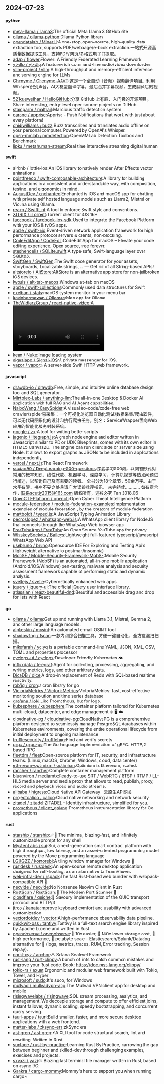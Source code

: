 ## 2024-07-28

#### python
* [meta-llama / llama3](https://github.com/meta-llama/llama3):The official Meta Llama 3 GitHub site
* [ollama / ollama-python](https://github.com/ollama/ollama-python):Ollama Python library
* [opendatalab / MinerU](https://github.com/opendatalab/MinerU):A one-stop, open-source, high-quality data extraction tool, supports PDF/webpage/e-book extraction.一站式开源高质量数据提取工具，支持PDF/网页/多格式电子书提取。
* [adap / flower](https://github.com/adap/flower):Flower: A Friendly Federated Learning Framework
* [yt-dlp / yt-dlp](https://github.com/yt-dlp/yt-dlp):A feature-rich command-line audio/video downloader
* [vllm-project / vllm](https://github.com/vllm-project/vllm):A high-throughput and memory-efficient inference and serving engine for LLMs
* [Chenyme / Chenyme-AAVT](https://github.com/Chenyme/Chenyme-AAVT):这是一个全自动（音频）视频翻译项目。利用Whisper识别声音，AI大模型翻译字幕，最后合并字幕视频，生成翻译后的视频。
* [521xueweihan / HelloGitHub](https://github.com/521xueweihan/HelloGitHub):分享 GitHub 上有趣、入门级的开源项目。Share interesting, entry-level open source projects on GitHub.
* [stamparm / maltrail](https://github.com/stamparm/maltrail):Malicious traffic detection system
* [caronc / apprise](https://github.com/caronc/apprise):Apprise - Push Notifications that work with just about every platform!
* [chidiwilliams / buzz](https://github.com/chidiwilliams/buzz):Buzz transcribes and translates audio offline on your personal computer. Powered by OpenAI's Whisper.
* [open-mmlab / mmdetection](https://github.com/open-mmlab/mmdetection):OpenMMLab Detection Toolbox and Benchmark
* [lipku / metahuman-stream](https://github.com/lipku/metahuman-stream):Real time interactive streaming digital human

#### swift
* [airbnb / lottie-ios](https://github.com/airbnb/lottie-ios):An iOS library to natively render After Effects vector animations
* [pointfreeco / swift-composable-architecture](https://github.com/pointfreeco/swift-composable-architecture):A library for building applications in a consistent and understandable way, with composition, testing, and ergonomics in mind.
* [AugustDev / enchanted](https://github.com/AugustDev/enchanted):Enchanted is iOS and macOS app for chatting with private self hosted language models such as Llama2, Mistral or Vicuna using Ollama.
* [realm / SwiftLint](https://github.com/realm/SwiftLint):A tool to enforce Swift style and conventions.
* [XITRIX / iTorrent](https://github.com/XITRIX/iTorrent):Torrent client for iOS 16+
* [facebook / facebook-ios-sdk](https://github.com/facebook/facebook-ios-sdk):Used to integrate the Facebook Platform with your iOS & tvOS apps.
* [apple / swift-nio](https://github.com/apple/swift-nio):Event-driven network application framework for high performance protocol servers & clients, non-blocking.
* [CodeEditApp / CodeEdit](https://github.com/CodeEditApp/CodeEdit):CodeEdit App for macOS – Elevate your code editing experience. Open source, free forever.
* [stephencelis / SQLite.swift](https://github.com/stephencelis/SQLite.swift):A type-safe, Swift-language layer over SQLite3.
* [SwiftGen / SwiftGen](https://github.com/SwiftGen/SwiftGen):The Swift code generator for your assets, storyboards, Localizable.strings, … — Get rid of all String-based APIs!
* [altstoreio / AltStore](https://github.com/altstoreio/AltStore):AltStore is an alternative app store for non-jailbroken iOS devices.
* [lwouis / alt-tab-macos](https://github.com/lwouis/alt-tab-macos):Windows alt-tab on macOS
* [apple / swift-collections](https://github.com/apple/swift-collections):Commonly used data structures for Swift
* [exelban / stats](https://github.com/exelban/stats):macOS system monitor in your menu bar
* [kevinhermawan / Ollamac](https://github.com/kevinhermawan/Ollamac):Mac app for Ollama
* [TheWidlarzGroup / react-native-video](https://github.com/TheWidlarzGroup/react-native-video):A <Video /> component for react-native
* [kean / Nuke](https://github.com/kean/Nuke):Image loading system
* [signalapp / Signal-iOS](https://github.com/signalapp/Signal-iOS):A private messenger for iOS.
* [vapor / vapor](https://github.com/vapor/vapor):💧 A server-side Swift HTTP web framework.

#### javascript
* [drawdb-io / drawdb](https://github.com/drawdb-io/drawdb):Free, simple, and intuitive online database design tool and SQL generator.
* [Mintplex-Labs / anything-llm](https://github.com/Mintplex-Labs/anything-llm):The all-in-one Desktop & Docker AI application with full RAG and AI Agent capabilities.
* [NaiboWang / EasySpider](https://github.com/NaiboWang/EasySpider):A visual no-code/code-free web crawler/spider易采集：一个可视化浏览器自动化测试/数据采集/爬虫软件，可以无代码图形化的设计和执行爬虫任务。别名：ServiceWrapper面向Web应用的智能化服务封装系统。
* [google / zx](https://github.com/google/zx):A tool for writing better scripts
* [jagenjo / litegraph.js](https://github.com/jagenjo/litegraph.js):A graph node engine and editor written in Javascript similar to PD or UDK Blueprints, comes with its own editor in HTML5 Canvas2D. The engine can run client side or server side using Node. It allows to export graphs as JSONs to be included in applications independently.
* [vercel / next.js](https://github.com/vercel/next.js):The React Framework
* [scutan90 / DeepLearning-500-questions](https://github.com/scutan90/DeepLearning-500-questions):深度学习500问，以问答形式对常用的概率知识、线性代数、机器学习、深度学习、计算机视觉等热点问题进行阐述，以帮助自己及有需要的读者。 全书分为18个章节，50余万字。由于水平有限，书中不妥之处恳请广大读者批评指正。 未完待续............ 如有意合作，联系scutjy2015@163.com 版权所有，违权必究 Tan 2018.06
* [OpenCTI-Platform / opencti](https://github.com/OpenCTI-Platform/opencti):Open Cyber Threat Intelligence Platform
* [module-federation / module-federation-examples](https://github.com/module-federation/module-federation-examples):Implementation examples of module federation , by the creators of module federation
* [mattboldt / typed.js](https://github.com/mattboldt/typed.js):A JavaScript Typing Animation Library
* [pedroslopez / whatsapp-web.js](https://github.com/pedroslopez/whatsapp-web.js):A WhatsApp client library for NodeJS that connects through the WhatsApp Web browser app
* [FreeTubeApp / FreeTube](https://github.com/FreeTubeApp/FreeTube):An Open Source YouTube app for privacy
* [WhiskeySockets / Baileys](https://github.com/WhiskeySockets/Baileys):Lightweight full-featured typescript/javascript WhatsApp Web API
* [usebruno / bruno](https://github.com/usebruno/bruno):Opensource IDE For Exploring and Testing Api's (lightweight alternative to postman/insomnia)
* [MobSF / Mobile-Security-Framework-MobSF](https://github.com/MobSF/Mobile-Security-Framework-MobSF):Mobile Security Framework (MobSF) is an automated, all-in-one mobile application (Android/iOS/Windows) pen-testing, malware analysis and security assessment framework capable of performing static and dynamic analysis.
* [sveltejs / svelte](https://github.com/sveltejs/svelte):Cybernetically enhanced web apps
* [jquery / jquery-ui](https://github.com/jquery/jquery-ui):The official jQuery user interface library.
* [atlassian / react-beautiful-dnd](https://github.com/atlassian/react-beautiful-dnd):Beautiful and accessible drag and drop for lists with React

#### go
* [ollama / ollama](https://github.com/ollama/ollama):Get up and running with Llama 3.1, Mistral, Gemma 2, and other large language models.
* [alpkeskin / mosint](https://github.com/alpkeskin/mosint):An automated e-mail OSINT tool
* [shadow1ng / fscan](https://github.com/shadow1ng/fscan):一款内网综合扫描工具，方便一键自动化、全方位漏扫扫描。
* [mikefarah / yq](https://github.com/mikefarah/yq):yq is a portable command-line YAML, JSON, XML, CSV, TOML and properties processor
* [cyclops-ui / cyclops](https://github.com/cyclops-ui/cyclops):Developer Friendly Kubernetes 👁️
* [influxdata / telegraf](https://github.com/influxdata/telegraf):Agent for collecting, processing, aggregating, and writing metrics, logs, and other arbitrary data.
* [DiceDB / dice](https://github.com/DiceDB/dice):A drop-in replacement of Redis with SQL-based realtime reactivity.
* [robfig / cron](https://github.com/robfig/cron):a cron library for go
* [VictoriaMetrics / VictoriaMetrics](https://github.com/VictoriaMetrics/VictoriaMetrics):VictoriaMetrics: fast, cost-effective monitoring solution and time series database
* [grafana / loki](https://github.com/grafana/loki):Like Prometheus, but for logs.
* [kubesphere / kubesphere](https://github.com/kubesphere/kubesphere):The container platform tailored for Kubernetes multi-cloud, datacenter, and edge management ⎈ 🖥 ☁️
* [cloudnative-pg / cloudnative-pg](https://github.com/cloudnative-pg/cloudnative-pg):CloudNativePG is a comprehensive platform designed to seamlessly manage PostgreSQL databases within Kubernetes environments, covering the entire operational lifecycle from initial deployment to ongoing maintenance
* [trufflesecurity / trufflehog](https://github.com/trufflesecurity/trufflehog):Find and verify secrets
* [grpc / grpc-go](https://github.com/grpc/grpc-go):The Go language implementation of gRPC. HTTP/2 based RPC
* [fleetdm / fleet](https://github.com/fleetdm/fleet):Open-source platform for IT, security, and infrastructure teams. (Linux, macOS, Chrome, Windows, cloud, data center)
* [ethereum-optimism / optimism](https://github.com/ethereum-optimism/optimism):Optimism is Ethereum, scaled.
* [rancher / rancher](https://github.com/rancher/rancher):Complete container management platform
* [bluenviron / mediamtx](https://github.com/bluenviron/mediamtx):Ready-to-use SRT / WebRTC / RTSP / RTMP / LL-HLS media server and media proxy that allows to read, publish, proxy, record and playback video and audio streams.
* [alibaba / higress](https://github.com/alibaba/higress):Cloud Native API Gateway | 云原生API网关
* [projectcalico / calico](https://github.com/projectcalico/calico):Cloud native networking and network security
* [zitadel / zitadel](https://github.com/zitadel/zitadel):ZITADEL - Identity infrastructure, simplified for you.
* [prometheus / client_golang](https://github.com/prometheus/client_golang):Prometheus instrumentation library for Go applications

#### rust
* [starship / starship](https://github.com/starship/starship):☄🌌️ The minimal, blazing-fast, and infinitely customizable prompt for any shell!
* [MystenLabs / sui](https://github.com/MystenLabs/sui):Sui, a next-generation smart contract platform with high throughput, low latency, and an asset-oriented programming model powered by the Move programming language
* [LGUG2Z / komorebi](https://github.com/LGUG2Z/komorebi):A tiling window manager for Windows 🍉
* [rustdesk / rustdesk](https://github.com/rustdesk/rustdesk):An open-source remote desktop application designed for self-hosting, as an alternative to TeamViewer.
* [web-infra-dev / rspack](https://github.com/web-infra-dev/rspack):The fast Rust-based web bundler with webpack-compatible API 🦀️
* [neovide / neovide](https://github.com/neovide/neovide):No Nonsense Neovim Client in Rust
* [RustScan / RustScan](https://github.com/RustScan/RustScan):🤖 The Modern Port Scanner 🤖
* [cloudflare / quiche](https://github.com/cloudflare/quiche):🥧 Savoury implementation of the QUIC transport protocol and HTTP/3
* [jtroo / kanata](https://github.com/jtroo/kanata):Improve keyboard comfort and usability with advanced customization
* [vectordotdev / vector](https://github.com/vectordotdev/vector):A high-performance observability data pipeline.
* [quickwit-oss / tantivy](https://github.com/quickwit-oss/tantivy):Tantivy is a full-text search engine library inspired by Apache Lucene and written in Rust
* [openobserve / openobserve](https://github.com/openobserve/openobserve):🚀 10x easier, 🚀 140x lower storage cost, 🚀 high performance, 🚀 petabyte scale - Elasticsearch/Splunk/Datadog alternative for 🚀 (logs, metrics, traces, RUM, Error tracking, Session replay).
* [coral-xyz / anchor](https://github.com/coral-xyz/anchor):⚓ Solana Sealevel Framework
* [rust-lang / rust-clippy](https://github.com/rust-lang/rust-clippy):A bunch of lints to catch common mistakes and improve your Rust code. Book: https://doc.rust-lang.org/clippy/
* [tokio-rs / axum](https://github.com/tokio-rs/axum):Ergonomic and modular web framework built with Tokio, Tower, and Hyper
* [microsoft / sudo](https://github.com/microsoft/sudo):It's sudo, for Windows
* [mullvad / mullvadvpn-app](https://github.com/mullvad/mullvadvpn-app):The Mullvad VPN client app for desktop and mobile
* [risingwavelabs / risingwave](https://github.com/risingwavelabs/risingwave):SQL stream processing, analytics, and management. We decouple storage and compute to offer efficient joins, instant failover, dynamic scaling, speedy bootstrapping, and concurrent query serving.
* [tauri-apps / tauri](https://github.com/tauri-apps/tauri):Build smaller, faster, and more secure desktop applications with a web frontend.
* [matter-labs / zksync-era](https://github.com/matter-labs/zksync-era):zkSync era
* [ast-grep / ast-grep](https://github.com/ast-grep/ast-grep):⚡A CLI tool for code structural search, lint and rewriting. Written in Rust
* [sunface / rust-by-practice](https://github.com/sunface/rust-by-practice):Learning Rust By Practice, narrowing the gap between beginner and skilled-dev through challenging examples, exercises and projects.
* [sxyazi / yazi](https://github.com/sxyazi/yazi):💥 Blazing fast terminal file manager written in Rust, based on async I/O.
* [Gankra / cargo-mommy](https://github.com/Gankra/cargo-mommy):Mommy's here to support you when running cargo~
